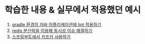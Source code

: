 # 학습한 내용 & 실무에서 적용했던 예시

1. [gradle 환경의 자바 어플리케이션에 lint 적용하기](https://github.com/Heekng/TIL-or-my-practice/tree/main/gradle-java-spotless)
2. [redis 분산락을 이용해 동시성 이슈 해결하기](https://github.com/Heekng/TIL-or-my-practice/tree/main/redis-concurrency-lock)
3. [스프링부트에서 카프카 사용하기](https://github.com/Heekng/TIL-or-my-practice/tree/main/spring-with-kafka)
